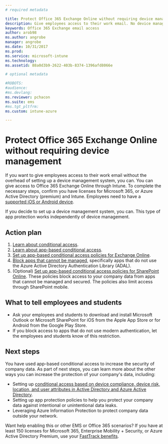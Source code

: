 ```yaml
---
# required metadata

title: Protect Office 365 Exchange Online without requiring device management 
description: Give employees access to their work email. No device management required.
keywords: Office 365 Exchange email access
author: arob98
ms.author: angrobe
manager: angrobe
ms.date: 10/31/2017
ms.prod:
ms.service: microsoft-intune
ms.technology:
ms.assetid: 88a0d3b9-2622-403b-8374-1396afd8066e

# optional metadata

#ROBOTS:
#audience:
#ms.devlang:
ms.reviewer: pchacon
ms.suite: ems
#ms.tgt_pltfrm:
ms.custom: intune-azure

--- 
```

# Protect Office 365 Exchange Online without requiring device management

If you want to give employees access to their work email without the overhead of setting up a device management system, you can. You can give access to Office 365 Exchange Online through Intune. To complete the necessary steps, confirm you have licenses for Microsoft 365, or Azure Active Directory (premium) and Intune. Employees need to have a [supported iOS or Android device](supported-devices-browsers.md). 

If you decide to set up a device management system, you can. This type of app protection works independently of device management. 

## Action plan

1. [Learn about conditional access](conditional-access.md). 
2. [Learn about app-based conditional access](app-based-conditional-access-intune.md).
3. [Set up app-based conditional access policies for Exchange Online](app-based-conditional-access-intune-create.md).
4. [Block apps that cannot be managed](app-modern-authentication-block.md), specifically apps that do not use the Azure Active Directory Authentication Library (ADAL).
5. (Optional) [Set up app-based conditional access policies for SharePoint Online](app-based-conditional-access-intune-create.md). These policies block access to your company data from apps that cannot be managed and secured. The policies also limit access through SharePoint mobile. 

## What to tell employees and students

* Ask your employees and students to download and install Microsoft Outlook or Microsoft SharePoint for iOS from the Apple App Store or for Android from the Google Play Store. 
* If you block access to apps that do not use modern authentication, let the employees and students know of this restriction. 

## Next steps

You have used app-based conditional access to increase the security of company data. As part of next steps, you can learn more about the other ways you can increase the protection of your company's data, including: 

* Setting up [conditional access based on device compliance, device risk, location, and user attributes in Active Directory and Azure Active Directory](https://docs.microsoft.com/azure/active-directory/active-directory-conditional-access-azure-portal).  
* Setting up app protection policies to help you protect your company data against intentional or unintentional data leaks. 
* Leveraging Azure Information Protection to protect company data outside your network. 

Want help enabling this or other EMS or Office 365 scenarios? If you have at least 150 licenses for Microsoft 365, Enterprise Mobility + Security, or Azure Active Directory Premium, use your [FastTrack benefits](https://docs.microsoft.com/enterprise-mobility-security/solutions/enterprise-mobility-fasttrack-program). 